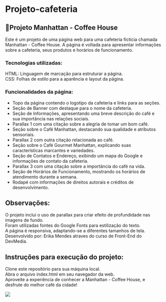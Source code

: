 # Projeto-cafeteria
## 🚀Projeto Manhattan - Coffee House

Este é um projeto de uma página web para uma cafeteria ficticia chamada Manhattan - Coffee House. A página é voltada para apresentar informações sobre a cafeteria, seus produtos e horários de funcionamento.

<h3>Tecnologias utilizadas:</h3>

HTML: Linguagem de marcação para estruturar a página.<br>
CSS: Folhas de estilo para a aparência e layout da página.

<h3>Funcionalidades da página:</h3>
<ul>
<li>Topo da página contendo o logotipo da cafeteria e links para as seções.</li>
<li>Seção de Banner com destaque para o nome da cafeteria.</li>
<li>Seção de Informações, apresentando uma breve descrição do café e sua importância nas relações sociais.</li>
<li>Parallax 1 com uma citação sobre a alegria de tomar um bom café.</li>
<li>Seção sobre o Café Manhattan, destacando sua qualidade e atributos sensoriais.</li>
<li>Parallax 2 com outra citação relacionada ao café.</li>
<li>Seção sobre o Café Gourmet Manhattan, explicando suas características marcantes e variedades.</li>
<li>Seção de Contatos e Endereço, exibindo um mapa do Google e informações de contato da cafeteria.</li>
<li>Parallax 3 com uma citação sobre a importância do café na vida.</li>
<li>Seção de Horários de Funcionamento, mostrando os horários de atendimento durante a semana.</li>
<li>Rodapé com informações de direitos autorais e créditos de desenvolvimento.</li>
</ul>

## Observações:

O projeto inclui o uso de parallax para criar efeito de profundidade nas imagens de fundo.<br>
Foram utilizadas fontes do Google Fonts para estilização do texto.<br>
A página é responsiva, adaptando-se a diferentes tamanhos de tela.<br>
Desenvolvido por: Erika Mendes atraves do curso de Front-End do DevMedia.<br>

## Instruções para execução do projeto:

Clone este repositório para sua máquina local.<br>
Abra o arquivo index.html em seu navegador da web. <br>
Aproveite a experiência de conhecer a Manhattan - Coffee House, e desfrute do melhor café da cidade!

<img src="https://github.com/ErikaMendes89/projeto-meu-portfolio-atualizado/blob/main/Projeto-portifolio/imagens/projeto-cafeteria.gif.gif">

